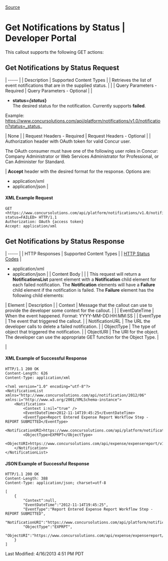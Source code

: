 [Source](https://developer.concur.com/callouts/event-notification/get-notifications-status "Permalink to Get Notifications by Status | Developer Portal")

# Get Notifications by Status | Developer Portal

This callout supports the following GET actions:

##  Get Notifications by Status Request

| ----- |
|  Description |  Supported Content Types |
|  Retrieves the list of event notifications that are in the supplied status. |   |
|  Query Parameters - Required |  Query Parameters - Optional |
|

* **status=_{status_}**  
The desired status for the notification. Currently supports **failed**.

Example:  
https://www.concursolutions.com/api/platform/notifications/v1.0/notification?status=_status_

 |  None |
|  Request Headers - Required |  Request Headers - Optional |
|  Authorization header with OAuth token for valid Concur user.

The OAuth consumer must have one of the following user roles in Concur: Company Administrator or Web Services Administrator for Professional, or Can Administer for Standard.

 |  **Accept** header with the desired format for the response. Options are:
* application/xml
* application/json
 |

####  XML Example Request

    GET <https://www.concursolutions.com/api/platform/notifications/v1.0/notification?status=FAILED> HTTP/1.1
    Authorization: OAuth {access token}
    Accept: application/xml

##  Get Notifications by Status Response

| ----- |
|  HTTP Responses |  Supported Content Types |
|  [HTTP Status Codes][1] |

* application/xml
* application/json
 |
|  Content Body |   |
|  This request will return a **NotificationsList** parent element with a **Notification** child element for each failed notification. The **Notification** elements will have a **Failure** child element if the notification is failed. The **Failure** element has the following child elements:

|  Element |  Description |
|  Context |  Message that the callout can use to provide the developer some context for the callout. |   |
|  EventDateTime |  When the event happened. Format: YYYY-MM-DD:HH:MM:SS |
|  EventType |  The event that triggered the callout. |
|  NotificationURL |  The URL the developer calls to delete a failed notification. |
|  ObjectType |  The type of object that triggered the notification. |
|  ObjectURI |  The URI for the object. The developer can use the appropriate GET function for the Object Type. |

 |

####  XML Example of Successful Response

    HTTP/1.1 200 OK
    Content-Length: 626
    Content-Type: application/xml

    <?xml version="1.0" encoding="utf-8"?>
    <NotificationList xmlns="http://www.concursolutions.com/api/notification/2012/06" xmlns:i="http://www.w3.org/2001/XMLSchema-instance">
        <Notification>
            <Context i:nil="true" />
            <EventDateTime>2012-11-14T19:45:25</EventDateTime>
            <EventType>Report Entered Expense Report Workflow Step - REPORT SUBMITTED</EventType>
            <NotificationURI>https://www.concursolutions.com/api/platform/notifications/v1.0/notification/nOB1KNTDSWUcJPMV6dPDjNc$scu6EDbt9s</NotificationURI>
            <ObjectType>EXPRPT</ObjectType>
            <ObjectURI>https://www.concursolutions.com/api/expense/expensereport/v1.1/reportfulldetails/nxxKgLlnROzz$sHcpnRHQ$pALxamClaFfdC</ObjectURI>
        </Notification>
    </NotificationList>

####  JSON Example of Successful Response

    HTTP/1.1 200 OK
    Content-Length: 388
    Content-Type: application/json; charset=utf-8

    [
        {
            "Context":null,
            "EventDateTime":"2012-11-14T19:45:25",
            "EventType":"Report Entered Expense Report Workflow Step - REPORT SUBMITTED",
            "NotificationURI":"https://www.concursolutions.com/api/platform/notifications/v1.0/notification/nOB1KNTDSWUcJPMV6dPDjNc$scu6EDbt9s",
            "ObjectType":"EXPRPT",
            "ObjectURI":"https://www.concursolutions.com/api/expense/expensereport/v1.1/reportfulldetails/nxxKgLlnROzz$sHcpnRHQ$pALxamClaFfdC"
        }
    ]

Last Modified: 4/16/2013 4:51 PM PDT

[1]: https://developer.concur.com/node/205
